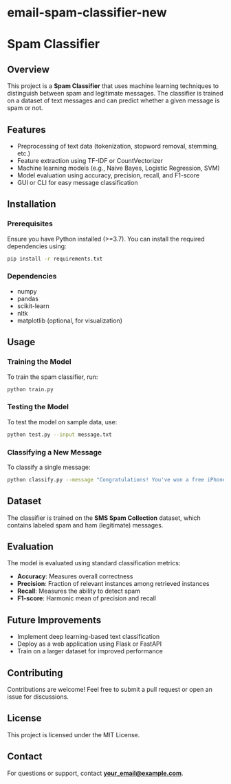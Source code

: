 # email-spam-classifier-new
# Spam Classifier

## Overview
This project is a **Spam Classifier** that uses machine learning techniques to distinguish between spam and legitimate messages. The classifier is trained on a dataset of text messages and can predict whether a given message is spam or not.

## Features
- Preprocessing of text data (tokenization, stopword removal, stemming, etc.)
- Feature extraction using TF-IDF or CountVectorizer
- Machine learning models (e.g., Naive Bayes, Logistic Regression, SVM)
- Model evaluation using accuracy, precision, recall, and F1-score
- GUI or CLI for easy message classification

## Installation
### Prerequisites
Ensure you have Python installed (>=3.7). You can install the required dependencies using:
```bash
pip install -r requirements.txt
```

### Dependencies
- numpy
- pandas
- scikit-learn
- nltk
- matplotlib (optional, for visualization)

## Usage
### Training the Model
To train the spam classifier, run:
```bash
python train.py
```

### Testing the Model
To test the model on sample data, use:
```bash
python test.py --input message.txt
```

### Classifying a New Message
To classify a single message:
```bash
python classify.py --message "Congratulations! You've won a free iPhone. Click here to claim."
```

## Dataset
The classifier is trained on the **SMS Spam Collection** dataset, which contains labeled spam and ham (legitimate) messages.

## Evaluation
The model is evaluated using standard classification metrics:
- **Accuracy**: Measures overall correctness
- **Precision**: Fraction of relevant instances among retrieved instances
- **Recall**: Measures the ability to detect spam
- **F1-score**: Harmonic mean of precision and recall

## Future Improvements
- Implement deep learning-based text classification
- Deploy as a web application using Flask or FastAPI
- Train on a larger dataset for improved performance

## Contributing
Contributions are welcome! Feel free to submit a pull request or open an issue for discussions.

## License
This project is licensed under the MIT License.

## Contact
For questions or support, contact **your_email@example.com**.
